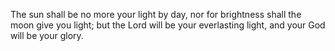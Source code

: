The sun shall be no more your light by day, nor for brightness shall the moon give you light; but the Lord will be your everlasting light, and your God will be your glory.
